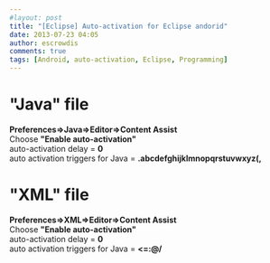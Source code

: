 ```yaml
---
#layout: post
title: "[Eclipse] Auto-activation for Eclipse andorid"
date: 2013-07-23 04:05
author: escrowdis
comments: true
tags: [Android, auto-activation, Eclipse, Programming]
---
```

"Java" file
===
**Preferences=>Java=>Editor=>Content Assist**<br>
Choose **"Enable auto-activation"**<br>
auto-activation delay = **0**<br>
auto activation triggers for Java = **.abcdefghijklmnopqrstuvwxyz(,**

"XML" file
===
**Preferences=>XML=>Editor=>Content Assist**<br>
Choose **"Enable auto-activation"**<br>
auto-activation delay = **0**<br>
auto activation triggers for Java = **<=:@/**
